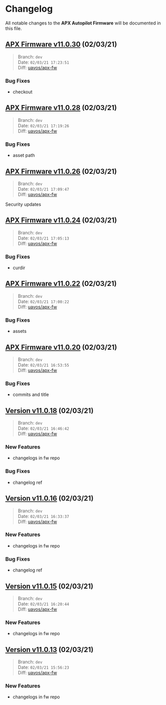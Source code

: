 # Changelog

All notable changes to the **APX Autopilot Firmware** will be documented in this file.

## [APX Firmware v11.0.30](https://github.com/uavos/public-test/releases/tag/release-11.0.30) (02/03/21)

> Branch: `dev`\
> Date: `02/03/21 17:23:51`\
> Diff: [uavos/apx-fw](https://github.com/uavos/apx-fw/compare/1b3f4bb623dea89a67a00526882e2407ed94d5d0...4e7a8bbf4eeb24c957629d655e695d0339c986fb)

### Bug Fixes
* checkout

## [APX Firmware v11.0.28](https://github.com/uavos/public-test/releases/tag/release-11.0.28) (02/03/21)

> Branch: `dev`\
> Date: `02/03/21 17:19:26`\
> Diff: [uavos/apx-fw](https://github.com/uavos/apx-fw/compare/9f45d1148204b1006eaafd0333d64b587ac7a0e3...985a77611611f9a5aa396e9304256b9d4374cfac)

### Bug Fixes
* asset path

## [APX Firmware v11.0.26](https://github.com/uavos/public-test/releases/tag/release-11.0.26) (02/03/21)

> Branch: `dev`\
> Date: `02/03/21 17:09:47`\
> Diff: [uavos/apx-fw](https://github.com/uavos/apx-fw/compare/af2e38d4e40345cf501dc0f57d6f2500be4f679e...084ba809178439c4529334540862a8c447b224e3)

Security updates

## [APX Firmware v11.0.24](https://github.com/uavos/public-test/releases/tag/release-11.0.24) (02/03/21)

> Branch: `dev`\
> Date: `02/03/21 17:05:13`\
> Diff: [uavos/apx-fw](https://github.com/uavos/apx-fw/compare/843028ab6afa9380437fd02ce53f4e735de2a28a...b84b89315a7139a4f48a4b5c045317ff1560e94f)

### Bug Fixes
* curdir

## [APX Firmware v11.0.22](https://github.com/uavos/public-test/releases/tag/release-11.0.22) (02/03/21)

> Branch: `dev`\
> Date: `02/03/21 17:00:22`\
> Diff: [uavos/apx-fw](https://github.com/uavos/apx-fw/compare/fac21c1eeace93e4697ab54e159c14aa51ce9393...5ac6d7d1a34c2030bd5e13a044be7c54a4e9a42f)

### Bug Fixes
* assets

## [APX Firmware v11.0.20](https://github.com/uavos/public-test/releases/tag/release-11.0.20) (02/03/21)

> Branch: `dev`\
> Date: `02/03/21 16:53:55`\
> Diff: [uavos/apx-fw](https://github.com/uavos/apx-fw/compare/a029f2024dcf0c49779bdcad76322ce09a0f4e7b...c5965fc5849f32baa7a37255f05b547d830b31f7)

### Bug Fixes
* commits and title

## [Version v11.0.18](https://github.com/uavos/apx-fw/releases/tag/release-11.0.18) (02/03/21)

> Branch: `dev`\
> Date: `02/03/21 16:46:42`\
> Diff: [uavos/apx-fw](https://github.com/uavos/apx-fw/compare/e6236e2fe28f92c91fa56c44205990f29c763641...4f0e779dcfeb99ce6a511d2e1a31341be114eca1)

### New Features
* changelogs in fw repo

### Bug Fixes
* changelog ref

## [Version v11.0.16](https://github.com/uavos/apx-fw/releases/tag/release-11.0.16) (02/03/21)

> Branch: `dev`\
> Date: `02/03/21 16:33:37`\
> Diff: [uavos/apx-fw](https://github.com/uavos/apx-fw/compare/e6236e2fe28f92c91fa56c44205990f29c763641...3485ef677dc3e8e67e60394685c195853b784fba)

### New Features
* changelogs in fw repo

### Bug Fixes
* changelog ref

## [Version v11.0.15](https://github.com/uavos/apx-fw/releases/tag/release-11.0.15) (02/03/21)

> Branch: `dev`\
> Date: `02/03/21 16:20:44`\
> Diff: [uavos/apx-fw](https://github.com/uavos/apx-fw/compare/e6236e2fe28f92c91fa56c44205990f29c763641...3a4a3642d6eb40b10012846af0fc19bc818e5ab4)

### New Features
* changelogs in fw repo

## [Version v11.0.13](https://github.com/uavos/apx-fw/releases/tag/release-11.0.13) (02/03/21)

> Branch: `dev`\
> Date: `02/03/21 15:56:23`\
> Diff: [uavos/apx-fw](https://github.com/uavos/apx-fw/compare/changelog...8538cc4262cfa35af865759d2300e595849f61a7)

### New Features
* changelogs in fw repo

